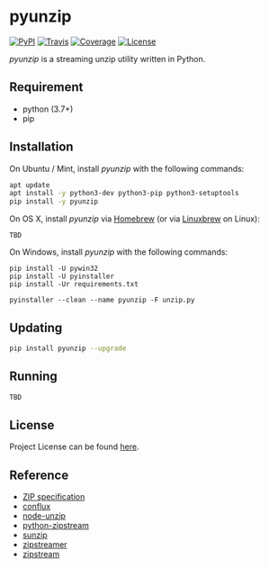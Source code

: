 # pyunzip

[![PyPI](https://img.shields.io/pypi/v/pyunzip.svg?color=brightgreen)](https://pypi.org/project/pyunzip/)
[![Travis](https://travis-ci.com/craftslab/pyunzip.svg?branch=master)](https://travis-ci.com/craftslab/pyunzip)
[![Coverage](https://coveralls.io/repos/github/craftslab/pyunzip/badge.svg?branch=master)](https://coveralls.io/github/craftslab/pyunzip?branch=master)
[![License](https://img.shields.io/github/license/craftslab/pyunzip.svg?color=brightgreen)](https://github.com/craftslab/pyunzip/blob/master/LICENSE)



*pyunzip* is a streaming unzip utility written in Python.



## Requirement

- python (3.7+)
- pip



## Installation

On Ubuntu / Mint, install *pyunzip* with the following commands:

```bash
apt update
apt install -y python3-dev python3-pip python3-setuptools
pip install -y pyunzip
```

On OS X, install *pyunzip* via [Homebrew](https://brew.sh/) (or via [Linuxbrew](https://linuxbrew.sh/) on Linux):

```
TBD
```

On Windows, install *pyunzip* with the following commands:

```
pip install -U pywin32
pip install -U pyinstaller
pip install -Ur requirements.txt

pyinstaller --clean --name pyunzip -F unzip.py
```



## Updating

```bash
pip install pyunzip --upgrade
```



## Running

```bash
TBD
```



## License

Project License can be found [here](https://github.com/craftslab/pyunzip/blob/master/LICENSE).



## Reference

- [ZIP specification](https://pkware.cachefly.net/webdocs/casestudies/APPNOTE.TXT)
- [conflux](https://github.com/transcend-io/conflux)
- [node-unzip](https://github.com/EvanOxfeld/node-unzip)
- [python-zipstream](https://github.com/allanlei/python-zipstream)
- [sunzip](https://github.com/madler/sunzip)
- [zipstreamer](https://github.com/scosman/zipstreamer)
- [zipstream](https://github.com/krolaw/zipstream)
